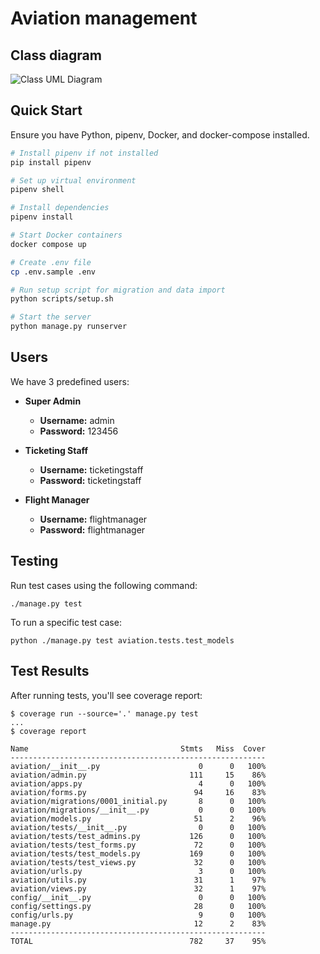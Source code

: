 # Aviation management

## Class diagram
![Class UML Diagram](document/class-uml.png)

## Quick Start

Ensure you have Python, pipenv, Docker, and docker-compose installed.

```bash
# Install pipenv if not installed
pip install pipenv

# Set up virtual environment
pipenv shell

# Install dependencies
pipenv install

# Start Docker containers
docker compose up

# Create .env file
cp .env.sample .env

# Run setup script for migration and data import
python scripts/setup.sh

# Start the server
python manage.py runserver
```

## Users

We have 3 predefined users:

- **Super Admin**
  - **Username:** admin
  - **Password:** 123456

- **Ticketing Staff**
  - **Username:** ticketingstaff
  - **Password:** ticketingstaff

- **Flight Manager**
  - **Username:** flightmanager
  - **Password:** flightmanager

## Testing
Run test cases using the following command:
```
./manage.py test
```
To run a specific test case:
```
python ./manage.py test aviation.tests.test_models
```
## Test Results
After running tests, you'll see coverage report:
```
$ coverage run --source='.' manage.py test
...
$ coverage report
```

```
Name                                  Stmts   Miss  Cover
---------------------------------------------------------
aviation/__init__.py                      0      0   100%
aviation/admin.py                       111     15    86%
aviation/apps.py                          4      0   100%
aviation/forms.py                        94     16    83%
aviation/migrations/0001_initial.py       8      0   100%
aviation/migrations/__init__.py           0      0   100%
aviation/models.py                       51      2    96%
aviation/tests/__init__.py                0      0   100%
aviation/tests/test_admins.py           126      0   100%
aviation/tests/test_forms.py             72      0   100%
aviation/tests/test_models.py           169      0   100%
aviation/tests/test_views.py             32      0   100%
aviation/urls.py                          3      0   100%
aviation/utils.py                        31      1    97%
aviation/views.py                        32      1    97%
config/__init__.py                        0      0   100%
config/settings.py                       28      0   100%
config/urls.py                            9      0   100%
manage.py                                12      2    83%
---------------------------------------------------------
TOTAL                                   782     37    95%
```

